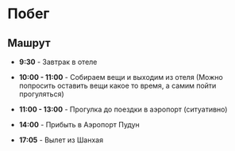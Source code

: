 # Побег

## Машрут

- **9:30** - Завтрак в отеле

- **10:00 - 11:00** - Собираем вещи и выходим из отеля (Можно попросить оставить вещи какое то время, а самим пойти прогуляться)

- **11:00 - 13:00** - Прогулка до поездки в аэропорт (ситуативно) 

- **14:00** - Прибыть в Аэропорт Пудун

- **17:05** - Вылет из Шанхая
